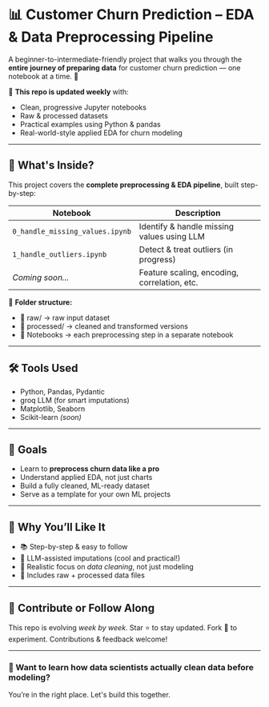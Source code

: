 # 📊 Customer Churn Prediction – EDA & Data Preprocessing Pipeline

A beginner-to-intermediate-friendly project that walks you through the **entire journey of preparing data** for customer churn prediction — one notebook at a time. 🧪

🚀 **This repo is updated weekly** with:
- Clean, progressive Jupyter notebooks
- Raw & processed datasets
- Practical examples using Python & pandas
- Real-world-style applied EDA for churn modeling

---

## 🧭 What's Inside?

This project covers the **complete preprocessing & EDA pipeline**, built step-by-step:

| Notebook                         | Description                                    |
|----------------------------------|------------------------------------------------|
| `0_handle_missing_values.ipynb` | Identify & handle missing values using LLM     |
| `1_handle_outliers.ipynb`       | Detect & treat outliers (in progress)          |
| *Coming soon...*                | Feature scaling, encoding, correlation, etc.   |

📁 **Folder structure:**
- 📂 raw/ → raw input dataset
- 📂 processed/ → cleaned and transformed versions
- 📓 Notebooks → each preprocessing step in a separate notebook

---

## 🛠️ Tools Used

- Python, Pandas, Pydantic
- groq LLM (for smart imputations)
- Matplotlib, Seaborn
- Scikit-learn *(soon)*

---

## 🎯 Goals

- Learn to **preprocess churn data like a pro**
- Understand applied EDA, not just charts
- Build a fully cleaned, ML-ready dataset
- Serve as a template for your own ML projects

---

## 🌟 Why You’ll Like It

- 📚 Step-by-step & easy to follow
- 🧠 LLM-assisted imputations (cool and practical!)
- 🧼 Realistic focus on *data cleaning*, not just modeling
- 💾 Includes raw + processed data files

---

## 🤝 Contribute or Follow Along

This repo is evolving *week by week*. Star ⭐ to stay updated. Fork 🍴 to experiment. Contributions & feedback welcome!

---

### 👀 Want to learn how data scientists **actually clean data** before modeling?  
You’re in the right place. Let's build this together.
